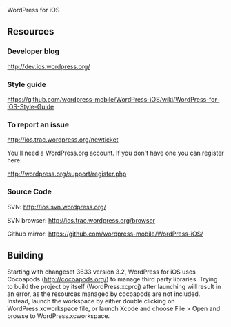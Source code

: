 WordPress for iOS

## Resources

### Developer blog

http://dev.ios.wordpress.org/

### Style guide

https://github.com/wordpress-mobile/WordPress-iOS/wiki/WordPress-for-iOS-Style-Guide

### To report an issue

http://ios.trac.wordpress.org/newticket

You'll need a WordPress.org account. If you don't have one you can
register here:

http://wordpress.org/support/register.php

### Source Code

SVN: http://ios.svn.wordpress.org/

SVN browser: http://ios.trac.wordpress.org/browser

Github mirror: https://github.com/wordpress-mobile/WordPress-iOS/

## Building

Starting with changeset 3633 version 3.2, WordPress for iOS uses Cocoapods (http://cocoapods.org/) to manage third party libraries.  Trying to build the project by itself (WordPress.xcproj) after launching will result in an error, as the resources managed by cocoapods are not included.  Instead, launch the workspace by either double clicking on WordPress.xcworkspace file, or launch Xcode and choose File > Open and browse to WordPress.xcworkspace. 


